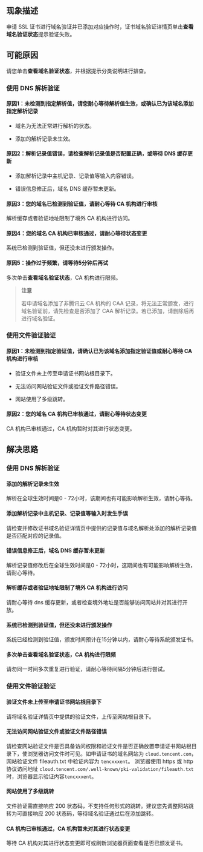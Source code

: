 ## 现象描述

申请 SSL 证书进行域名验证并已添加对应操作时，证书域名验证详情页单击**查看域名验证状态**提示验证失败。


## 可能原因

请您单击**查看域名验证状态**，并根据提示分类说明进行排查。

### 使用 DNS 解析验证

#### 原因1：未检测到指定解析值，请您耐心等待解析值生效，或确认已为该域名添加指定解析记录
- 域名为无法正常进行解析的状态。

- 添加的解析记录未生效。


#### 原因2：解析记录值错误，请检查解析记录值是否配置正确，或等待 DNS 缓存更新
- 添加解析记录中主机记录、记录值等输入内容错误。

- 错误信息修正后，域名 DNS 缓存暂未更新。


#### 原因3：您的域名已检测到验证值，请耐心等待 CA 机构进行审核

解析缓存或者验证地址限制了境外 CA 机构进行访问。

#### 原因4：您的域名 CA 机构已审核通过，请耐心等待状态变更

系统已检测到验证值，但还没未进行颁发操作。

#### 原因5：操作过于频繁，请等待5分钟后再试

多次单击**查看域名验证状态**，CA 机构进行限频。

> **注意**
> 
> 若申请域名添加了非腾讯云 CA 机构的 CAA 记录，将无法正常颁发，进行域名验证前，请先检查是否添加了 CAA 解析记录。若已添加，请删除后再进行域名验证。
> 


### 使用文件验证验证

#### 原因1：未检测到指定验证值，请确认已为该域名添加指定验证值或耐心等待 CA 机构进行审核
- 验证文件未上传至申请证书网站根目录下。

- 无法访问网站验证文件或验证文件路径错误。

- 网站使用了多级跳转。


#### 原因2：您的域名 CA 机构已审核通过，请耐心等待状态变更

CA 机构已审核通过，CA 机构暂时对其进行状态变更。

## 解决思路

### 使用 DNS 解析验证


#### 添加的解析记录未生效

解析在全球生效时间是0 - 72小时，该期间也有可能影响解析生效，请耐心等待。

#### 添加解析记录中主机记录、记录值等输入时发生手误

请检查并修改证书域名验证详情页中提供的记录值与域名解析处添加的解析记录值是否匹配对应的记录值。

#### 错误信息修正后，域名 DNS 缓存暂未更新

解析记录值修改后在全球生效时间是0 - 72小时，这期间也有可能影响解析生效，请耐心等待。

#### 解析缓存或者验证地址限制了境外 CA 机构进行访问

请耐心等待 dns 缓存更新，或者检查境外地址是否能够访问网站并对其进行开放。

#### 系统已检测到验证值，但还没未进行颁发操作

系统已经检测到验证值，颁发时间预计在15分钟以内，请耐心等待系统颁发证书。

#### 多次单击查看域名验证状态，CA 机构进行限频

请勿同一时间多次重复进行验证，请耐心等待间隔5分钟后进行尝试。

### 使用文件验证验证

#### 验证文件未上传至申请证书网站根目录下

请将域名验证详情页中提供的验证文件，上传至网站根目录下。

#### 无法访问网站验证文件或验证文件路径错误

请检查网站验证文件是否具备访问权限和验证文件是否正确放置申请证书网站根目录下，使浏览器访问文件时可见。如申请证书的域名网站为 `cloud.tencent.com`，网站验证文件 fileauth.txt 中验证内容为 `tencxxxent`。
浏览器使用 https 或 http 协议访问地址 `cloud.tencent.com/.well-known/pki-validation/fileauth.txt` 时，浏览器显示验证内容`tencxxxent`。

#### 网站使用了多级跳转

文件验证需直接响应 200 状态码，不支持任何形式的跳转。建议您先调整网站跳转为可直接响应 200 状态码，等待域名验证通过后在添加跳转。 

#### CA 机构已审核通过，CA 机构暂未对其进行状态变更

等待 CA 机构对其进行状态变更即可或刷新浏览器页面查看是否已颁发证书。